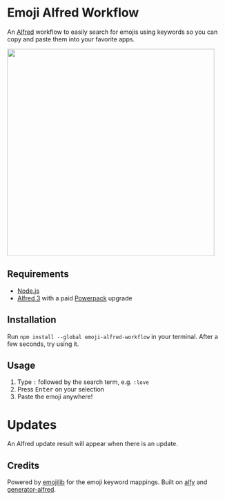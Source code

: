 # Emoji Alfred Workflow
An [Alfred](https://www.alfredapp.com/) workflow to easily search for emojis
using keywords so you can copy and paste them into your favorite apps.

<img src="https://user-images.githubusercontent.com/2449384/31757391-ac2346f8-b45d-11e7-8097-7ad307e1c09e.gif" width="480">

## Requirements
- [Node.js](https://nodejs.org/)
- [Alfred 3](https://www.alfredapp.com/) with a paid
  [Powerpack](https://www.alfredapp.com/powerpack/) upgrade

## Installation
Run `npm install --global emoji-alfred-workflow` in your terminal. After a few
seconds, try using it.

## Usage
1. Type `:` followed by the search term, e.g. `:love`
2. Press <kbd>Enter</kbd> on your selection
3. Paste the emoji anywhere!

# Updates
An Alfred update result will appear when there is an update.

## Credits
Powered by [emojilib](https://github.com/muan/emojilib) for the emoji keyword
mappings. Built on [alfy](https://github.com/sindresorhus/alfy) and
[generator-alfred](https://github.com/SamVerschueren/generator-alfred).
